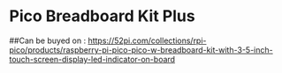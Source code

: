 # Pico Breadboard Kit Plus
##Can be buyed on : https://52pi.com/collections/rpi-pico/products/raspberry-pi-pico-pico-w-breadboard-kit-with-3-5-inch-touch-screen-display-led-indicator-on-board
